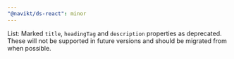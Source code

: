 ```yaml
---
"@navikt/ds-react": minor
---
```


List: Marked `title`, `headingTag` and `description` properties as deprecated. These will not be supported in future versions and should be migrated from when possible.
